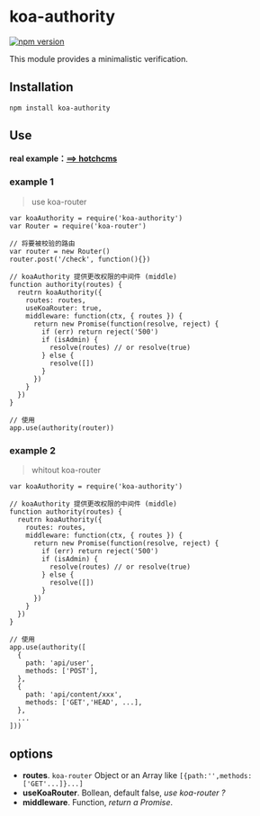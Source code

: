 # koa-authority

[![npm version](https://img.shields.io/npm/v/koa-authority.svg)](https://www.npmjs.com/package/koa-authority)

This module provides a minimalistic verification.

## Installation

```
npm install koa-authority
```

## Use

**real example：[==> hotchcms](https://github.com/luckcoding/hotchcms)**

### example 1

> use koa-router

```
var koaAuthority = require('koa-authority')
var Router = require('koa-router')

// 将要被校验的路由
var router = new Router()
router.post('/check', function(){})

// koaAuthority 提供更改权限的中间件 (middle)
function authority(routes) {
  reutrn koaAuthority({
    routes: routes,
    useKoaRouter: true,
    middleware: function(ctx, { routes }) {
      return new Promise(function(resolve, reject) {
        if (err) return reject('500')
        if (isAdmin) {
          resolve(routes) // or resolve(true)
        } else {
          resolve([])
        }
      })
    }
  })
}

// 使用
app.use(authority(router))
```

### example 2

> whitout koa-router

```
var koaAuthority = require('koa-authority')

// koaAuthority 提供更改权限的中间件 (middle)
function authority(routes) {
  reutrn koaAuthority({
    routes: routes,
    middleware: function(ctx, { routes }) {
      return new Promise(function(resolve, reject) {
        if (err) return reject('500')
        if (isAdmin) {
          resolve(routes) // or resolve(true)
        } else {
          resolve([])
        }
      })
    }
  })
}

// 使用
app.use(authority([
  {
    path: 'api/user',
    methods: ['POST'],
  },
  {
    path: 'api/content/xxx',
    methods: ['GET','HEAD', ...],
  },
  ...
]))
```

## options

* **routes**. `koa-router` Object or an Array like `[{path:'',methods:['GET'...]}...]`
* **useKoaRouter**. Bollean, default false, *use koa-router ?*
* **middleware**. Function, *return a Promise*.
